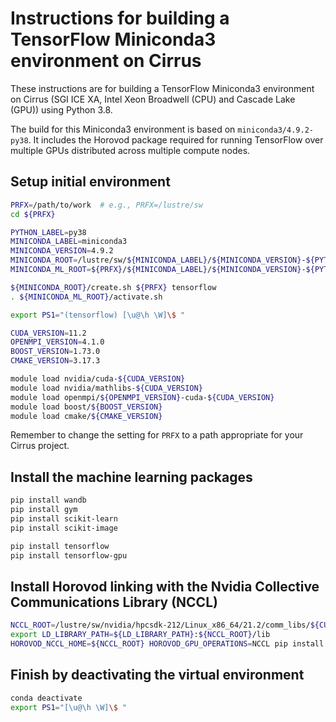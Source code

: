 Instructions for building a TensorFlow Miniconda3 environment on Cirrus
=======================================================================

These instructions are for building a TensorFlow Miniconda3 environment on Cirrus
(SGI ICE XA, Intel Xeon Broadwell (CPU) and Cascade Lake (GPU)) using Python 3.8.

The build for this Miniconda3 environment is based on `miniconda3/4.9.2-py38`.
It includes the Horovod package required for running TensorFlow over multiple GPUs
distributed across multiple compute nodes.


Setup initial environment
-------------------------

```bash
PRFX=/path/to/work  # e.g., PRFX=/lustre/sw
cd ${PRFX}

PYTHON_LABEL=py38
MINICONDA_LABEL=miniconda3
MINICONDA_VERSION=4.9.2
MINICONDA_ROOT=/lustre/sw/${MINICONDA_LABEL}/${MINICONDA_VERSION}-${PYTHON_LABEL}
MINICONDA_ML_ROOT=${PRFX}/${MINICONDA_LABEL}/${MINICONDA_VERSION}-${PYTHON_LABEL}-tensorflow

${MINICONDA_ROOT}/create.sh ${PRFX} tensorflow
. ${MINICONDA_ML_ROOT}/activate.sh

export PS1="(tensorflow) [\u@\h \W]\$ "

CUDA_VERSION=11.2
OPENMPI_VERSION=4.1.0
BOOST_VERSION=1.73.0
CMAKE_VERSION=3.17.3

module load nvidia/cuda-${CUDA_VERSION}
module load nvidia/mathlibs-${CUDA_VERSION}
module load openmpi/${OPENMPI_VERSION}-cuda-${CUDA_VERSION}
module load boost/${BOOST_VERSION}
module load cmake/${CMAKE_VERSION}
```

Remember to change the setting for `PRFX` to a path appropriate for your Cirrus project.


Install the machine learning packages
-------------------------------------

```bash
pip install wandb
pip install gym
pip install scikit-learn
pip install scikit-image

pip install tensorflow
pip install tensorflow-gpu
```


Install Horovod linking with the Nvidia Collective Communications Library (NCCL)
--------------------------------------------------------------------------------

```bash
NCCL_ROOT=/lustre/sw/nvidia/hpcsdk-212/Linux_x86_64/21.2/comm_libs/${CUDA_VERSION}/nccl
export LD_LIBRARY_PATH=${LD_LIBRARY_PATH}:${NCCL_ROOT}/lib
HOROVOD_NCCL_HOME=${NCCL_ROOT} HOROVOD_GPU_OPERATIONS=NCCL pip install --no-cache-dir horovod
```


Finish by deactivating the virtual environment
----------------------------------------------

```bash
conda deactivate
export PS1="[\u@\h \W]\$ "
```